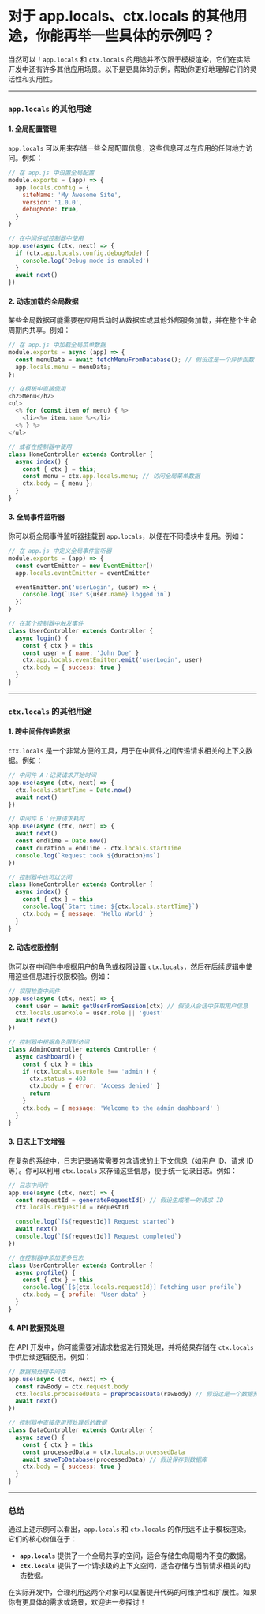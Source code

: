 # 对于 app.locals、ctx.locals 的其他用途，你能再举一些具体的示例吗？

当然可以！`app.locals` 和 `ctx.locals` 的用途并不仅限于模板渲染，它们在实际开发中还有许多其他应用场景。以下是更具体的示例，帮助你更好地理解它们的灵活性和实用性。

---

### **`app.locals` 的其他用途**

#### 1. **全局配置管理**

`app.locals` 可以用来存储一些全局配置信息，这些信息可以在应用的任何地方访问。例如：

```javascript
// 在 app.js 中设置全局配置
module.exports = (app) => {
  app.locals.config = {
    siteName: 'My Awesome Site',
    version: '1.0.0',
    debugMode: true,
  }
}

// 在中间件或控制器中使用
app.use(async (ctx, next) => {
  if (ctx.app.locals.config.debugMode) {
    console.log('Debug mode is enabled')
  }
  await next()
})
```

#### 2. **动态加载的全局数据**

某些全局数据可能需要在应用启动时从数据库或其他外部服务加载，并在整个生命周期内共享。例如：

```javascript
// 在 app.js 中加载全局菜单数据
module.exports = async (app) => {
  const menuData = await fetchMenuFromDatabase(); // 假设这是一个异步函数
  app.locals.menu = menuData;
};

// 在模板中直接使用
<h2>Menu</h2>
<ul>
  <% for (const item of menu) { %>
    <li><%= item.name %></li>
  <% } %>
</ul>

// 或者在控制器中使用
class HomeController extends Controller {
  async index() {
    const { ctx } = this;
    const menu = ctx.app.locals.menu; // 访问全局菜单数据
    ctx.body = { menu };
  }
}
```

#### 3. **全局事件监听器**

你可以将全局事件监听器挂载到 `app.locals`，以便在不同模块中复用。例如：

```javascript
// 在 app.js 中定义全局事件监听器
module.exports = (app) => {
  const eventEmitter = new EventEmitter()
  app.locals.eventEmitter = eventEmitter

  eventEmitter.on('userLogin', (user) => {
    console.log(`User ${user.name} logged in`)
  })
}

// 在某个控制器中触发事件
class UserController extends Controller {
  async login() {
    const { ctx } = this
    const user = { name: 'John Doe' }
    ctx.app.locals.eventEmitter.emit('userLogin', user)
    ctx.body = { success: true }
  }
}
```

---

### **`ctx.locals` 的其他用途**

#### 1. **跨中间件传递数据**

`ctx.locals` 是一个非常方便的工具，用于在中间件之间传递请求相关的上下文数据。例如：

```javascript
// 中间件 A：记录请求开始时间
app.use(async (ctx, next) => {
  ctx.locals.startTime = Date.now()
  await next()
})

// 中间件 B：计算请求耗时
app.use(async (ctx, next) => {
  await next()
  const endTime = Date.now()
  const duration = endTime - ctx.locals.startTime
  console.log(`Request took ${duration}ms`)
})

// 控制器中也可以访问
class HomeController extends Controller {
  async index() {
    const { ctx } = this
    console.log(`Start time: ${ctx.locals.startTime}`)
    ctx.body = { message: 'Hello World' }
  }
}
```

#### 2. **动态权限控制**

你可以在中间件中根据用户的角色或权限设置 `ctx.locals`，然后在后续逻辑中使用这些信息进行权限校验。例如：

```javascript
// 权限检查中间件
app.use(async (ctx, next) => {
  const user = await getUserFromSession(ctx) // 假设从会话中获取用户信息
  ctx.locals.userRole = user.role || 'guest'
  await next()
})

// 控制器中根据角色限制访问
class AdminController extends Controller {
  async dashboard() {
    const { ctx } = this
    if (ctx.locals.userRole !== 'admin') {
      ctx.status = 403
      ctx.body = { error: 'Access denied' }
      return
    }
    ctx.body = { message: 'Welcome to the admin dashboard' }
  }
}
```

#### 3. **日志上下文增强**

在复杂的系统中，日志记录通常需要包含请求的上下文信息（如用户 ID、请求 ID 等）。你可以利用 `ctx.locals` 来存储这些信息，便于统一记录日志。例如：

```javascript
// 日志中间件
app.use(async (ctx, next) => {
  const requestId = generateRequestId() // 假设生成唯一的请求 ID
  ctx.locals.requestId = requestId

  console.log(`[${requestId}] Request started`)
  await next()
  console.log(`[${requestId}] Request completed`)
})

// 在控制器中添加更多日志
class UserController extends Controller {
  async profile() {
    const { ctx } = this
    console.log(`[${ctx.locals.requestId}] Fetching user profile`)
    ctx.body = { profile: 'User data' }
  }
}
```

#### 4. **API 数据预处理**

在 API 开发中，你可能需要对请求数据进行预处理，并将结果存储在 `ctx.locals` 中供后续逻辑使用。例如：

```javascript
// 数据预处理中间件
app.use(async (ctx, next) => {
  const rawBody = ctx.request.body
  ctx.locals.processedData = preprocessData(rawBody) // 假设这是一个数据预处理函数
  await next()
})

// 控制器中直接使用预处理后的数据
class DataController extends Controller {
  async save() {
    const { ctx } = this
    const processedData = ctx.locals.processedData
    await saveToDatabase(processedData) // 假设保存到数据库
    ctx.body = { success: true }
  }
}
```

---

### **总结**

通过上述示例可以看出，`app.locals` 和 `ctx.locals` 的作用远不止于模板渲染。它们的核心价值在于：

- **`app.locals`** 提供了一个全局共享的空间，适合存储生命周期内不变的数据。
- **`ctx.locals`** 提供了一个请求级的上下文空间，适合存储与当前请求相关的动态数据。

在实际开发中，合理利用这两个对象可以显著提升代码的可维护性和扩展性。如果你有更具体的需求或场景，欢迎进一步探讨！
